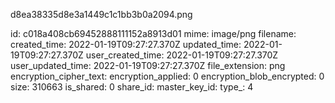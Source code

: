 d8ea38335d8e3a1449c1c1bb3b0a2094.png

id: c018a408cb69452888111152a8913d01
mime: image/png
filename: 
created_time: 2022-01-19T09:27:27.370Z
updated_time: 2022-01-19T09:27:27.370Z
user_created_time: 2022-01-19T09:27:27.370Z
user_updated_time: 2022-01-19T09:27:27.370Z
file_extension: png
encryption_cipher_text: 
encryption_applied: 0
encryption_blob_encrypted: 0
size: 310663
is_shared: 0
share_id: 
master_key_id: 
type_: 4